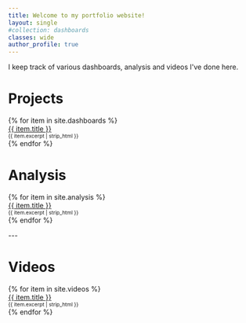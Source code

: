 ```yaml
---
title: Welcome to my portfolio website!
layout: single
#collection: dashboards
classes: wide
author_profile: true
---
```


I keep track of various dashboards, analysis and videos I've done here.

# Projects
<ul style="list-style: none; padding-left: 0;">
  {% for item in site.dashboards %}
    <li>
      <a href="{{ item.url }}">{{ item.title }}</a>
      <span style="display: block; font-size: 0.75em;">
        {{ item.excerpt | strip_html }}
      </span>
    </li>
  {% endfor %}
</ul>


# Analysis
<ul style="list-style: none; padding-left: 0;">
  {% for item in site.analysis %}
    <li>
      <a href="{{ item.url }}">{{ item.title }}</a>
      <span style="display: block; font-size: 0.75em;">
        {{ item.excerpt | strip_html }}
      </span>
    </li>
  {% endfor %}
</ul>
---

# Videos
<ul style="list-style: none; padding-left: 0;">
  {% for item in site.videos %}
    <li>
      <a href="{{ item.url }}">{{ item.title }}</a>
      <span style="display: block; font-size: 0.75em;">
        {{ item.excerpt | strip_html }}
      </span>
    </li>
  {% endfor %}
</ul>